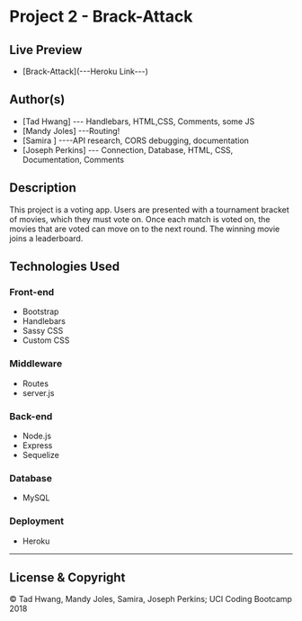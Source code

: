 # Project 2 - Brack-Attack

## Live Preview
 - [Brack-Attack](---Heroku Link---)

## Author(s)
  - [Tad Hwang] --- Handlebars, HTML,CSS, Comments, some JS
  - [Mandy Joles] ---Routing!
  - [Samira ] ----API research, CORS debugging, documentation
  - [Joseph Perkins] --- Connection, Database, HTML, CSS, Documentation, Comments

## Description
This project is a voting app.  Users are presented with a tournament bracket of movies,
which they must vote on.  Once each match is voted on, the movies that are voted can
move on to the next round.  The winning movie joins a leaderboard.  

## Technologies Used

  ### Front-end  
  - Bootstrap
  - Handlebars
  - Sassy CSS
  - Custom CSS

  ### Middleware
  - Routes
  - server.js

  ### Back-end
  - Node.js
  - Express
  - Sequelize

  ### Database
  - MySQL

  ### Deployment
  - Heroku

---
## License & Copyright
© Tad Hwang, Mandy Joles, Samira, Joseph Perkins; UCI Coding Bootcamp 2018
